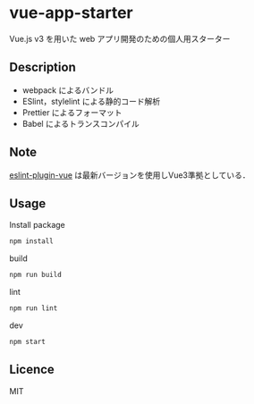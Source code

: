 # vue-app-starter

Vue.js v3 を用いた web アプリ開発のための個人用スターター

## Description

- webpack によるバンドル
- ESlint，stylelint による静的コード解析
- Prettier によるフォーマット
- Babel によるトランスコンパイル

## Note

[eslint-plugin-vue](https://github.com/vuejs/eslint-plugin-vue) は最新バージョンを使用しVue3準拠としている．

## Usage

Install package

```bash
npm install
```

build

```bash
npm run build
```

lint

```bash
npm run lint
```

dev

```bash
npm start
```

## Licence

MIT
